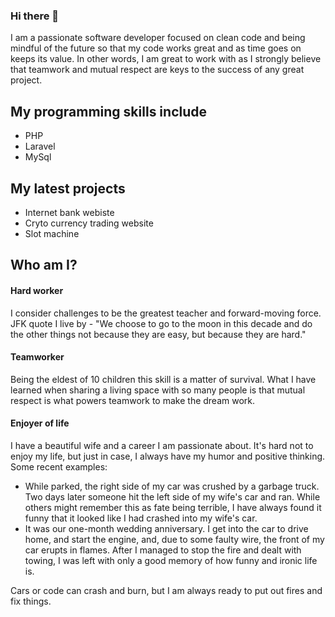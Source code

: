 ### Hi there 👋

I am a passionate software developer focused on clean code and being mindful of 
the future so that my code works great and as time goes on keeps its value. In 
other words, I am great to work with as I strongly believe that teamwork and 
mutual respect are keys to the success of any great project.

## My programming skills include

* PHP
* Laravel
* MySql

## My latest projects

* Internet bank webiste
* Cryto currency trading website
* Slot machine

## Who am I?
#### Hard worker

I consider challenges to be the greatest teacher and forward-moving force. JFK 
quote I live by - "We choose to go to the moon in this decade and do the other 
things not because they are easy, but because they are hard."

#### Teamworker

Being the eldest of 10 children this skill is a matter of survival. What I have learned 
when sharing a living space with so many people is that mutual respect is what 
powers teamwork to make the dream work.

#### Enjoyer of life

I have a beautiful wife and a career I am passionate about. It's hard not to enjoy my life, but just in case, I always have my humor and positive thinking. Some recent examples:
* While parked, the right side of my car was crushed by a garbage truck. Two days later someone hit the left side of my wife's car and ran. While others might remember this as fate being terrible, I have always found it funny that it looked like I  had crashed into my wife's car.
* It was our one-month wedding anniversary. I get into the car to drive home, and start the engine, and, due to some faulty wire, the front of my car erupts in flames. After I managed to stop the fire and dealt with towing, I was left with only a good memory of how funny and ironic life is.

Cars or code can crash and burn, but I am always ready to put out fires and fix things.
